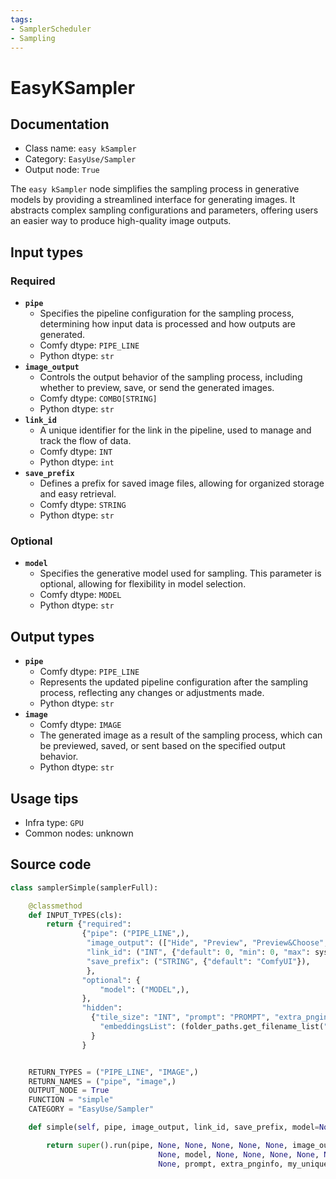 ```yaml
---
tags:
- SamplerScheduler
- Sampling
---
```


# EasyKSampler
## Documentation
- Class name: `easy kSampler`
- Category: `EasyUse/Sampler`
- Output node: `True`

The `easy kSampler` node simplifies the sampling process in generative models by providing a streamlined interface for generating images. It abstracts complex sampling configurations and parameters, offering users an easier way to produce high-quality image outputs.
## Input types
### Required
- **`pipe`**
    - Specifies the pipeline configuration for the sampling process, determining how input data is processed and how outputs are generated.
    - Comfy dtype: `PIPE_LINE`
    - Python dtype: `str`
- **`image_output`**
    - Controls the output behavior of the sampling process, including whether to preview, save, or send the generated images.
    - Comfy dtype: `COMBO[STRING]`
    - Python dtype: `str`
- **`link_id`**
    - A unique identifier for the link in the pipeline, used to manage and track the flow of data.
    - Comfy dtype: `INT`
    - Python dtype: `int`
- **`save_prefix`**
    - Defines a prefix for saved image files, allowing for organized storage and easy retrieval.
    - Comfy dtype: `STRING`
    - Python dtype: `str`
### Optional
- **`model`**
    - Specifies the generative model used for sampling. This parameter is optional, allowing for flexibility in model selection.
    - Comfy dtype: `MODEL`
    - Python dtype: `str`
## Output types
- **`pipe`**
    - Comfy dtype: `PIPE_LINE`
    - Represents the updated pipeline configuration after the sampling process, reflecting any changes or adjustments made.
    - Python dtype: `str`
- **`image`**
    - Comfy dtype: `IMAGE`
    - The generated image as a result of the sampling process, which can be previewed, saved, or sent based on the specified output behavior.
    - Python dtype: `str`
## Usage tips
- Infra type: `GPU`
- Common nodes: unknown


## Source code
```python
class samplerSimple(samplerFull):

    @classmethod
    def INPUT_TYPES(cls):
        return {"required":
                {"pipe": ("PIPE_LINE",),
                 "image_output": (["Hide", "Preview", "Preview&Choose", "Save", "Hide&Save", "Sender", "Sender&Save"],{"default": "Preview"}),
                 "link_id": ("INT", {"default": 0, "min": 0, "max": sys.maxsize, "step": 1}),
                 "save_prefix": ("STRING", {"default": "ComfyUI"}),
                 },
                "optional": {
                    "model": ("MODEL",),
                },
                "hidden":
                  {"tile_size": "INT", "prompt": "PROMPT", "extra_pnginfo": "EXTRA_PNGINFO", "my_unique_id": "UNIQUE_ID",
                    "embeddingsList": (folder_paths.get_filename_list("embeddings"),)
                  }
                }


    RETURN_TYPES = ("PIPE_LINE", "IMAGE",)
    RETURN_NAMES = ("pipe", "image",)
    OUTPUT_NODE = True
    FUNCTION = "simple"
    CATEGORY = "EasyUse/Sampler"

    def simple(self, pipe, image_output, link_id, save_prefix, model=None, tile_size=None, prompt=None, extra_pnginfo=None, my_unique_id=None, force_full_denoise=False, disable_noise=False):

        return super().run(pipe, None, None, None, None, None, image_output, link_id, save_prefix,
                                 None, model, None, None, None, None, None, None,
                                 None, prompt, extra_pnginfo, my_unique_id, force_full_denoise, disable_noise)

```
